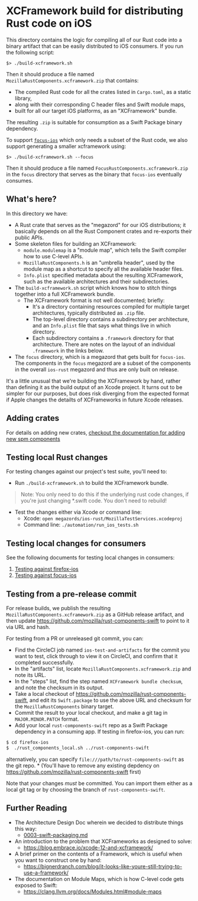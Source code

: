 # XCFramework build for distributing Rust code on iOS

This directory contains the logic for compiling all of our Rust code into a binary
artifact that can be easily distributed to iOS consumers. If you run the following
script:

```
$> ./build-xcframework.sh
```

Then it should produce a file named `MozillaRustComponents.xcframework.zip` that
contains:

* The compiled Rust code for all the crates listed in `Cargo.toml`, as a static library,
* along with their corresponding C header files and Swift module maps,
* built for all our target iOS platforms, as an "XCFramework" bundle.

The resulting `.zip` is suitable for consumption as a Swift Package binary dependency.

To support [`focus-ios`](https://github.com/mozilla-mobile/focus-ios) which only needs a subset of the Rust code, we also support generating a smaller xcframework using:

```
$> ./build-xcframework.sh --focus
```

Then it should produce a file named `FocusRustComponents.xcframework.zip` in the `focus` directory that serves as the binary that `focus-ios` eventually consumes.

## What's here?

In this directory we have:

* A Rust crate that serves as the "megazord" for our iOS distributions; it basically depends
  on all the Rust Component crates and re-exports their public APIs.
* Some skeleton files for building an XCFramework:
    * `module.modulemap` is a "module map", which tells the Swift compiler how to use C-level APIs.
    * `MozillaRustComponents.h` is an "umbrella header", used by the module map as a shortcut
      to specify all the available header files.
    * `Info.plist` specified metadata about the resulting XCFramework, such as the available
      architectures and their subdirectories.
* The `build-xcframework.sh` script which knows how to stitch things together into a full
  XCFramework bundle.
    * The XCFramework format is not well documented; briefly:
        * It's a directory containing resources compiled for multiple target architectures,
          typically distributed as `.zip` file.
        * The top-level directory contains a subdirectory per architecture, and an `Info.plist`
          file that says what things live in which directory.
        * Each subdirectory contains a `.framework` directory for that architecture. There
          are notes on the layout of an individual `.framework` in the links below.
* The `focus` directory, which is a megazord that gets built for `focus-ios`. The components in the `focus` megazord are a subset of the components in the overall `ios-rust` megazord and thus are only built on release.

It's a little unusual that we're building the XCFramework by hand, rather than defining it
as the build output of an Xcode project. It turns out to be simpler for our purposes, but
does risk diverging from the expected format if Apple changes the detailts of XCFrameworks
in future Xcode releases.

## Adding crates

For details on adding new crates, [checkout the documentation for adding new spm components](../../docs/howtos/adding-a-new-component.md#distribute-your-component-with-rust-components-swift)


## Testing local Rust changes
For testing changes against our project's test suite, you'll need to:
* Run `./build-xcframework.sh` to build the XCFramework bundle.

>Note: You only need to do this if the underlying rust code changes, if you're just changing *.swift code. You don't need to rebuild!
* Test the changes either via Xcode or command line:
  - Xcode: `open megazords/ios-rust/MozillaTestServices.xcodeproj`
  - Command line: `./automation/run_ios_tests.sh`
## Testing local changes for consumers

See the following documents for testing local changes in consumers:
1. [Testing against firefox-ios](../../docs/howtos/locally-published-components-in-firefox-ios.md)
1. [Testing against focus-ios](../../docs/howtos/locally-published-components-in-focus-ios.md)

## Testing from a pre-release commit

For release builds, we publish the resulting `MozillaRustComponents.xcframework.zip` as a GitHub
release artifact, and then update https://github.com/mozilla/rust-components-swift to point to
it via URL and hash.

For testing from a PR or unreleased git commit, you can:

* Find the CircleCI job named `ios-test-and-artifacts` for the commit you want to test, click through to view it on CircleCI,
and confirm that it completed successfully.
* In the "artifacts" list, locate `MozillaRustComponents.xcframework.zip` and note its URL.
* In the "steps" list, find the step named `XCFramework bundle checksum`, and note the checksum in its output.
* Take a local checkout of https://github.com/mozilla/rust-components-swift,
and edit its `Swift.package` to use the above URL and checksum for the `MozillaRustComponents` binary target.
* Commit the result to your local checkout, and make a git tag in `MAJOR.MINOR.PATCH` format.
* Add your local `rust-components-swift` repo as a Swift Package dependency in a consuming app. If testing in firefox-ios, you can run:
```bash
$ cd firefox-ios
$  ./rust_components_local.sh ../rust-components-swift   
```
alternatively, you can specify `file:///path/to/rust-components-swift` as the git repo.
    * (You'll have to remove any existing depdency on https://github.com/mozilla/rust-components-swift first)

Note that your changes *must* be committed. You can import them either as a local git tag or by choosing the branch of `rust-components-swift`. 

## Further Reading

* The Architecture Design Doc wherein we decided to distribute things this way:
    * [0003-swift-packaging.md](../../docs/adr/0003-swift-packaging.md)
* An introduction to the problem that XCFrameworks as designed to solve:
    * https://blog.embrace.io/xcode-12-and-xcframework/
* A brief primer on the contents of a Framework, which is useful when you want
  to construct one by hand:
    * https://bignerdranch.com/blog/it-looks-like-youre-still-trying-to-use-a-framework/
* The documentation on Module Maps, which is how C-level code gets exposed to Swift:
    * https://clang.llvm.org/docs/Modules.html#module-maps
